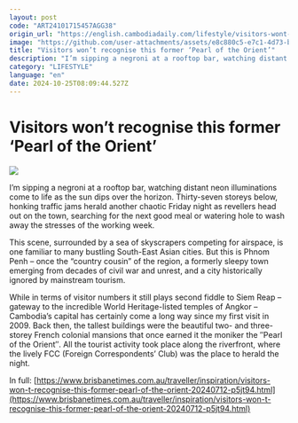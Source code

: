 ```yaml
---
layout: post
code: "ART24101715457AGG38"
origin_url: "https://english.cambodiadaily.com/lifestyle/visitors-wont-recognise-this-former-pearl-of-the-orient-188960/"
image: "https://github.com/user-attachments/assets/e8c880c5-e7c1-4d73-b9cb-6290af0e5371"
title: "Visitors won’t recognise this former ‘Pearl of the Orient’"
description: "I’m sipping a negroni at a rooftop bar, watching distant neon illuminations come to life as the sun dips over the horizon."
category: "LIFESTYLE"
language: "en"
date: 2024-10-25T08:09:44.527Z
---
```


# Visitors won’t recognise this former ‘Pearl of the Orient’

 ![](https://github.com/user-attachments/assets/a13370ad-35eb-4b2d-bdbb-d8889b699558)

I’m sipping a negroni at a rooftop bar, watching distant neon illuminations come to life as the sun dips over the horizon. Thirty-seven storeys below, honking traffic jams herald another chaotic Friday night as revellers head out on the town, searching for the next good meal or watering hole to wash away the stresses of the working week.

This scene, surrounded by a sea of skyscrapers competing for airspace, is one familiar to many bustling South-East Asian cities. But this is Phnom Penh – once the “country cousin” of the region, a formerly sleepy town emerging from decades of civil war and unrest, and a city historically ignored by mainstream tourism.

While in terms of visitor numbers it still plays second fiddle to Siem Reap – gateway to the incredible World Heritage-listed temples of Angkor – Cambodia’s capital has certainly come a long way since my first visit in 2009. Back then, the tallest buildings were the beautiful two- and three-storey French colonial mansions that once earned it the moniker the ″⁣Pearl of the Orient″⁣. All the tourist activity took place along the riverfront, where the lively FCC (Foreign Correspondents’ Club) was the place to herald the night.

In full: [https://www.brisbanetimes.com.au/traveller/inspiration/visitors-won-t-recognise-this-former-pearl-of-the-orient-20240712-p5jt94.html](https://www.brisbanetimes.com.au/traveller/inspiration/visitors-won-t-recognise-this-former-pearl-of-the-orient-20240712-p5jt94.html)